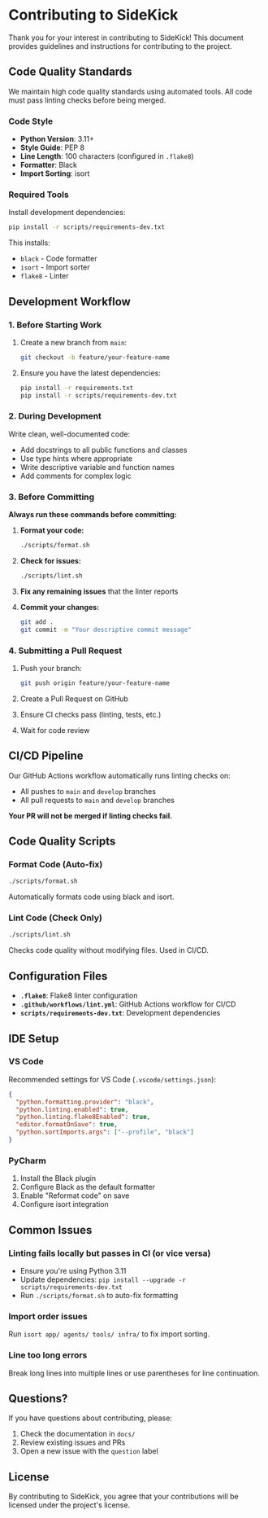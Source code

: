 # Contributing to SideKick

Thank you for your interest in contributing to SideKick! This document provides guidelines and instructions for contributing to the project.

## Code Quality Standards

We maintain high code quality standards using automated tools. All code must pass linting checks before being merged.

### Code Style

- **Python Version**: 3.11+
- **Style Guide**: PEP 8
- **Line Length**: 100 characters (configured in `.flake8`)
- **Formatter**: Black
- **Import Sorting**: isort

### Required Tools

Install development dependencies:

```bash
pip install -r scripts/requirements-dev.txt
```

This installs:
- `black` - Code formatter
- `isort` - Import sorter
- `flake8` - Linter

## Development Workflow

### 1. Before Starting Work

1. Create a new branch from `main`:
   ```bash
   git checkout -b feature/your-feature-name
   ```

2. Ensure you have the latest dependencies:
   ```bash
   pip install -r requirements.txt
   pip install -r scripts/requirements-dev.txt
   ```

### 2. During Development

Write clean, well-documented code:
- Add docstrings to all public functions and classes
- Use type hints where appropriate
- Write descriptive variable and function names
- Add comments for complex logic

### 3. Before Committing

**Always run these commands before committing:**

1. **Format your code:**
   ```bash
   ./scripts/format.sh
   ```

2. **Check for issues:**
   ```bash
   ./scripts/lint.sh
   ```

3. **Fix any remaining issues** that the linter reports

4. **Commit your changes:**
   ```bash
   git add .
   git commit -m "Your descriptive commit message"
   ```

### 4. Submitting a Pull Request

1. Push your branch:
   ```bash
   git push origin feature/your-feature-name
   ```

2. Create a Pull Request on GitHub

3. Ensure CI checks pass (linting, tests, etc.)

4. Wait for code review

## CI/CD Pipeline

Our GitHub Actions workflow automatically runs linting checks on:
- All pushes to `main` and `develop` branches
- All pull requests to `main` and `develop` branches

**Your PR will not be merged if linting checks fail.**

## Code Quality Scripts

### Format Code (Auto-fix)
```bash
./scripts/format.sh
```
Automatically formats code using black and isort.

### Lint Code (Check Only)
```bash
./scripts/lint.sh
```
Checks code quality without modifying files. Used in CI/CD.

## Configuration Files

- **`.flake8`**: Flake8 linter configuration
- **`.github/workflows/lint.yml`**: GitHub Actions workflow for CI/CD
- **`scripts/requirements-dev.txt`**: Development dependencies

## IDE Setup

### VS Code

Recommended settings for VS Code (`.vscode/settings.json`):

```json
{
  "python.formatting.provider": "black",
  "python.linting.enabled": true,
  "python.linting.flake8Enabled": true,
  "editor.formatOnSave": true,
  "python.sortImports.args": ["--profile", "black"]
}
```

### PyCharm

1. Install the Black plugin
2. Configure Black as the default formatter
3. Enable "Reformat code" on save
4. Configure isort integration

## Common Issues

### Linting fails locally but passes in CI (or vice versa)

- Ensure you're using Python 3.11
- Update dependencies: `pip install --upgrade -r scripts/requirements-dev.txt`
- Run `./scripts/format.sh` to auto-fix formatting

### Import order issues

Run `isort app/ agents/ tools/ infra/` to fix import sorting.

### Line too long errors

Break long lines into multiple lines or use parentheses for line continuation.

## Questions?

If you have questions about contributing, please:
1. Check the documentation in `docs/`
2. Review existing issues and PRs
3. Open a new issue with the `question` label

## License

By contributing to SideKick, you agree that your contributions will be licensed under the project's license.
